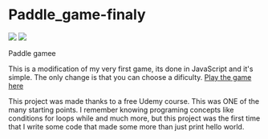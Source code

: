 # Paddle_game-finaly

<a href="https://noone-is-taken.github.io/Paddle_game-finaly/Paddle_game/index.html" alt="Game link"><img src="https://img.shields.io/badge/gitbook-link-success" /></a>
<a href="https://github.com/noone-is-taken/Paddle_game-finaly" alt="Github link"><img src="https://img.shields.io/badge/github-link-important" /></a>

Paddle gamee

This is a modification of my very first game, its done in JavaScript and it's simple. The only change is that you can choose a dificulty.
[Play the game here](https://noone-is-taken.github.io/Paddle_game-finaly/Paddle_game/index.html)

This project was made thanks to a free Udemy course. This was ONE of the many starting points. I remember knowing programing concepts like conditions for loops while and much more, but this project was the first time that I write some code that made some more than just print hello world.
